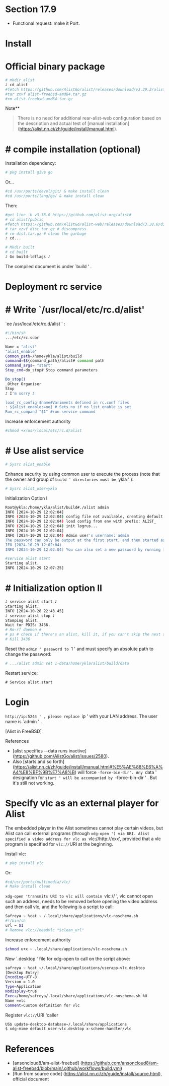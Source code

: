 # Section 17.9


- Functional request: make it Port.

# Install

# Official binary package

```sh '
# mkdir alist
♪ cd alist
#fetch https://github.com/AlistGo/alist/releases/download/v3.39.2/alist-freebsd-amd64.tar.gz
#tar zxvf alist-freebsd-amd64.tar.gz
#rm alist-freebsd-amd64.tar.gz
````

Note**
>
>There is no need for additional rear-alist-web configuration based on the description and actual test of [manual installation] (https://alist.nn.ci/zh/guide/install/manual.html).

# # compile installation (optional)


Installation dependency:

```sh '
# pkg install give go
````

Or...

```sh '
#cd /usr/ports/devel/git/ & make install clean
#cd /usr/ports/lang/go/ & make install clean
````

Then:

```sh '
#get line -b v3.38.0 https://github.com/alist-org/alist#
# cd alist/public
#fetch https://github.com/AlistGo/alist-web/releases/download/3.38.0/dist.tar.gz # This is the front-end component, which has been compiled by the official, and which corresponds to the back-end version
# tar xzvf dist.tar.gz # discompress
# rm dist.tar.gz # clean the garbage
♪ cd...
````


```bash
# Mkdir built
# cd built
♪ Go build-ldflags ♪
````

The compiled document is under `build ' .


# Deployment rc service

# # Write `/usr/local/etc/rc.d/alist'

`ee /usr/local/etc/rc.d/alist ' :

```sh '
#!/bin/sh
.../etc/rc.subr

Name = "alist"
"alist_enable"
Common_path=/home/ykla/alist/build
command=$${command_path}/alist# command path
Command_args= "start"
Stop_cmd=do_stop# Stop command parameters

Do_stop()
_Other Organiser
Stop
♪ I'm sorry ♪

load_rc_config $name#Variments defined in rc.conf files
: ${alist_enable:=no} # Sets no if no list_enable is set
Run_rc_compand "$1" #run service command
````

Increase enforcement authority

```sh '
#chmod +x/usr/local/etc/rc.d/alist
````


# # Use alist service

```sh '
# Sysrc alist_enable
````

Enhance security by using common user to execute the process (note that the owner and group of `build ' directories must be `ykla ' ):

```sh '
# Sysrc alist_user=ykla
````

Initialization Option I

```sh '
Root@ykla:/home/ykla/alist/build#./alist admin
INFO [2024-10-29 12:02:04]
INFO (2024-10-29 12:02:04) config file not available, creating default config file
INFO [2024-10-29 12:02:04) load config from env with prefix: ALIST_
INFO (2024-10-29 12:02:04) init logrus...
INFO [2024-10-29 12:02:04]
INFO [2024-10-29 12:02:04) Admin user's username: admin
The password can only be output at the first start, and then started as a Hash value, which cannot be reversed
IFO [2024-10-29 12:02:04)
INFO [2024-10-29 12:02:04] You can also set a new password by running [alist admin set NEW_PASSWORD]
````

```sh '
#service alist start
Starting alist.
INFO [2024-10-29 12:07:25]
````

# # Initialization option II

```sh '
♪ service alist start ♪
Starting alist.
INFO [2024-10-28 22:43.45]
♪ service alist stop ♪
Stomping alist.
Wait for PDIS: 3436.
# Rm-rf daemon #
# ps # check if there's an alist, kill it, if you can't skip the next step
# Kill 3436
````

Reset the `admin ' password to `1 ' and must specify an absolute path to change the password:

```sh '
# .../alist admin set 1-data/home/ykla/alist/build/data
````

Restart service:

````
# Service alist start
````

# Login #

`http://ip:5244 ' , please replace `ip ' with your LAN address. The user name is `admin ' .

[Alist in FreeBSD]


References

- [alist specifies --data runs inactive] (https://github.com/AlistGo/alist/issues/2580).
- Also [starts and so forth] (https://alist.nn.ci/zh/guide/install/manual.html#%E5%AE%88%E6%A%A4%E8%BF%9B%E7%A8%B) will force `-force-bin-dir'. Any `data ' designation for `start ' will be accompanied by `-force-bin-dir ' . But it's still not working.

# Specify vlc as an external player for Alist

The embedded player in the Alist sometimes cannot play certain videos, but Alist can call external programs (through `xdg-open ') via URI. Alist specified a video address for vlc as `vlc://http://xxx', provided that a vlc program is specified for `vlc://`URI at the beginning.

Install vlc:

```sh '
# pkg install vlc
````

Or:

```sh '
#cd/usr/ports/multimedia/vlc/
# Make install clean
````

`xdg-open 'transmits URI to vlc will contain `vlc:// ', vlc cannot open such an address, needs to be removed before opening the video address and then call vlc, and the following is a script to call:

```sh '
Safreya ~ %cat ~ /.local/share/applications/vlc-noschema.sh
#!/bin/sh
url = $1
# Remove vlc://headvlc "$clean_url"
````

Increase enforcement authority

```sh '
$chmod u+x ~ .local/share/applications/vlc-noschema.sh
````

New `.desktop ' file for xdg-open to call on the script above:

```sh '
safreya ~ %cat ~/.local/share/applications/userapp-vlc.desktop
[Desktop Entry]
Encoding=UTF-8
Version = 1.0
Type=Application
Nodisplay=true
Exec=/home/safreya/.local/share/applications/vlc-noschema.sh %U
Name =vlc
Comment=Custom definition for vlc
````

Register `vlc://`URI 'caller

```sh '
US$ update-desktop-database~/.local/share/applications
$ xdg-mime default user-vlc.desktop x-scheme-handler/vlc
````

# References

- [ansoncloud8/am-alist-freebsd] (https://github.com/ansoncloud8/am-alist-freebsd/blob/main/.github/workflows/build.yml)
- [Run from source code] (https://alist.nn.ci/zh/guide/install/source.html), official document
